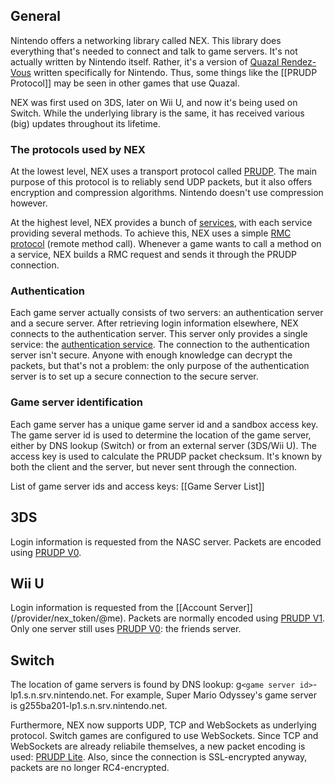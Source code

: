 ## General
Nintendo offers a networking library called NEX. This library does everything that's needed to connect and talk to game servers. It's not actually written by Nintendo itself. Rather, it's a version of [Quazal Rendez-Vous](http://www.quazal.com/rendez-vous.htm) written specifically for Nintendo. Thus, some things like the [[PRUDP Protocol]] may be seen in other games that use Quazal.

NEX was first used on 3DS, later on Wii U, and now it's being used on Switch. While the underlying library is the same, it has received various (big) updates throughout its lifetime.

### The protocols used by NEX
At the lowest level, NEX uses a transport protocol called [PRUDP](PRUDP-Protocol). The main purpose of this protocol is to reliably send UDP packets, but it also offers encryption and compression algorithms. Nintendo doesn't use compression however.

At the highest level, NEX provides a bunch of [services](NEX-Protocols), with each service providing several methods. To achieve this, NEX uses a simple [RMC protocol](RMC-Protocol) (remote method call). Whenever a game wants to call a method on a service, NEX builds a RMC request and sends it through the PRUDP connection.

### Authentication
Each game server actually consists of two servers: an authentication server and a secure server. After retrieving login information elsewhere, NEX connects to the authentication server. This server only provides a single service: the [authentication service](Authentication-Protocol). The connection to the authentication server isn't secure. Anyone with enough knowledge can decrypt the packets, but that's not a problem: the only purpose of the authentication server is to set up a secure connection to the secure server.

### Game server identification
Each game server has a unique game server id and a sandbox access key. The game server id is used to determine the location of the game server, either by DNS lookup (Switch) or from an external server (3DS/Wii U). The access key is used to calculate the PRUDP packet checksum. It's known by both the client and the server, but never sent through the connection.

List of game server ids and access keys: [[Game Server List]]

## 3DS
Login information is requested from the NASC server. Packets are encoded using [PRUDP V0](PRUDP-Protocol#v0-format).

## Wii U
Login information is requested from the [[Account Server]] (/provider/nex_token/@me). Packets are normally encoded using [PRUDP V1](PRUDP-Protocol#v1-format). Only one server still uses [PRUDP V0](PRUDP-Protocol#v0-format): the friends server.

## Switch
The location of game servers is found by DNS lookup: g`<game server id>`-lp1.s.n.srv.nintendo.net. For example, Super Mario Odyssey's game server is g255ba201-lp1.s.n.srv.nintendo.net.

Furthermore, NEX now supports UDP, TCP and WebSockets as underlying protocol. Switch games are configured to use WebSockets. Since TCP and WebSockets are already reliabile themselves, a new packet encoding is used: [PRUDP Lite](PRUDP-Protocol#lite-format). Also, since the connection is SSL-encrypted anyway, packets are no longer RC4-encrypted.